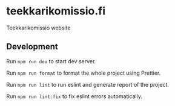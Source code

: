 # teekkarikomissio.fi

Teekkarikomissio website

## Development

Run `npm run dev` to start dev server.

Run `npm run format` to format the whole project using Prettier.

Run `npm run lint` to run eslint and generate report of the project.

Run `npm run lint:fix` to fix eslint errors automatically.
